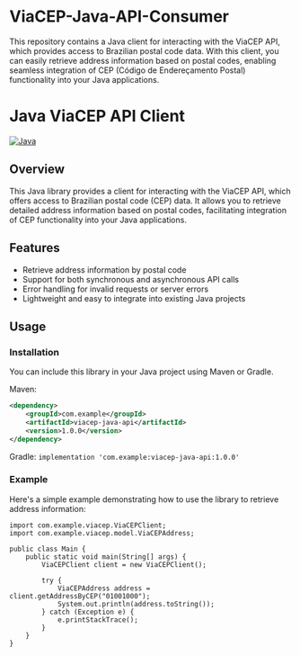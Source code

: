 # ViaCEP-Java-API-Consumer
This repository contains a Java client for interacting with the ViaCEP API, which provides access to Brazilian postal code data. With this client, you can easily retrieve address information based on postal codes, enabling seamless integration of CEP (Código de Endereçamento Postal) functionality into your Java applications.

# Java ViaCEP API Client

[![Java](https://img.shields.io/badge/Java-17-orange)](https://www.oracle.com/java/technologies/javase-jdk17-downloads.html)

## Overview

This Java library provides a client for interacting with the ViaCEP API, which offers access to Brazilian postal code (CEP) data. It allows you to retrieve detailed address information based on postal codes, facilitating integration of CEP functionality into your Java applications.

## Features

- Retrieve address information by postal code
- Support for both synchronous and asynchronous API calls
- Error handling for invalid requests or server errors
- Lightweight and easy to integrate into existing Java projects

## Usage

### Installation

You can include this library in your Java project using Maven or Gradle.

Maven:
```xml
<dependency>
    <groupId>com.example</groupId>
    <artifactId>viacep-java-api</artifactId>
    <version>1.0.0</version>
</dependency>
```

Gradle:
```implementation 'com.example:viacep-java-api:1.0.0'```

### Example
Here's a simple example demonstrating how to use the library to retrieve address information:

```
import com.example.viacep.ViaCEPClient;
import com.example.viacep.model.ViaCEPAddress;

public class Main {
    public static void main(String[] args) {
        ViaCEPClient client = new ViaCEPClient();

        try {
            ViaCEPAddress address = client.getAddressByCEP("01001000");
            System.out.println(address.toString());
        } catch (Exception e) {
            e.printStackTrace();
        }
    }
}
```



